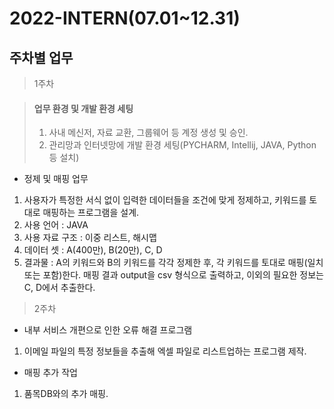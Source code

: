 # 2022-INTERN(07.01~12.31)

## 주차별 업무    

   
> 1주차   

> #### 업무 환경 및 개발 환경 세팅
> 1. 사내 메신저, 자료 교환, 그룹웨어 등 계정 생성 및 승인.
> 2. 관리망과 인터넷망에 개발 환경 세팅(PYCHARM, Intellij, JAVA, Python 등 설치)

- 정제 및 매핑 업무
1. 사용자가 특정한 서식 없이 입력한 데이터들을 조건에 맞게 정제하고, 키워드를 토대로 매핑하는 프로그램을 설계.
2. 사용 언어 : JAVA
3. 사용 자료 구조 : 이중 리스트, 해시맵
4. 데이터 셋 : A(400만), B(20만), C, D
5. 결과물 : A의 키워드와 B의 키워드를 각각 정제한 후, 각 키워드를 토대로 매핑(일치 또는 포함)한다. 매핑 결과 output을 csv 형식으로 출력하고, 이외의 필요한 정보는 C, D에서 추출한다.


> 2주차

- 내부 서비스 개편으로 인한 오류 해결 프로그램
1. 이메일 파일의 특정 정보들을 추출해 엑셀 파일로 리스트업하는 프로그램 제작.

- 매핑 추가 작업
1. 품목DB와의 추가 매핑.


